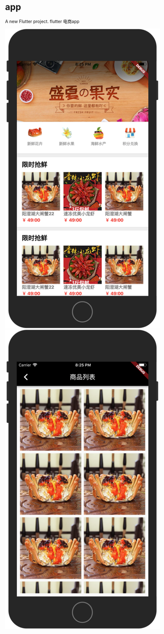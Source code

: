 # app

A new Flutter project.
flutter 电商app


![image](screenshots/home.png)
![image](screenshots/list.png)